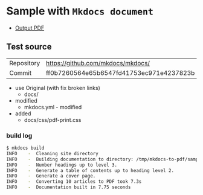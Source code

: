 # Sample with `Mkdocs document`

- [Output PDF](document.pdf)

## Test source

|            |                                               |
| ---------- | --------------------------------------------- |
| Repository | https://github.com/mkdocs/mkdocs/             |
| Commit     | ff0b7260564e65b6547fd41753ec971e4237823b      |

- use Original (with fix broken links)
  - docs/
- modified
  - mkdocs.yml - modified
- added
  - docs/css/pdf-print.css

### build log

```sh
$ mkdocs build
INFO    -  Cleaning site directory
INFO    -  Building documentation to directory: /tmp/mkdocs-to-pdf/samples/mkdocs/site
INFO    -  Number headings up to level 3.
INFO    -  Generate a table of contents up to heading level 2.
INFO    -  Generate a cover page.
INFO    -  Converting 10 articles to PDF took 7.3s
INFO    -  Documentation built in 7.75 seconds
```
